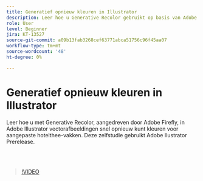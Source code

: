 ```yaml
---
title: Generatief opnieuw kleuren in Illustrator
description: Leer hoe u Generative Recolor gebruikt op basis van Adobe Firefly
role: User
level: Beginner
jira: KT-13527
source-git-commit: a09b13fab3268cef63771abca51756c96f45aa07
workflow-type: tm+mt
source-wordcount: '48'
ht-degree: 0%

---
```


# Generatief opnieuw kleuren in Illustrator

Leer hoe u met Generative Recolor, aangedreven door Adobe Firefly, in Adobe Illustrator vectorafbeeldingen snel opnieuw kunt kleuren voor aangepaste hotelthee-vakken. Deze zelfstudie gebruikt Adobe Ilustrator Prerelease.

<br> 

>[!VIDEO](https://video.tv.adobe.com/v/3420872?quality=12&learn=on&hidetitle=true)
